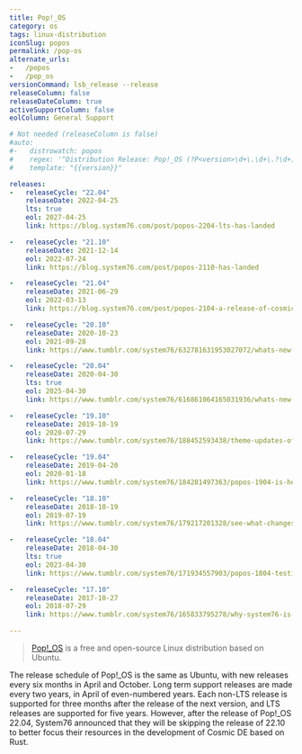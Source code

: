 ```yaml
---
title: Pop!_OS
category: os
tags: linux-distribution
iconSlug: popos
permalink: /pop-os
alternate_urls:
-   /popos
-   /pop_os
versionCommand: lsb_release --release
releaseColumn: false
releaseDateColumn: true
activeSupportColumn: false
eolColumn: General Support

# Not needed (releaseColumn is false)
#auto:
#-   distrowatch: popos
#    regex: '^Distribution Release: Pop!_OS (?P<version>\d+\.\d+\.?\d+)$'
#    template: "{{version}}"

releases:
-   releaseCycle: "22.04"
    releaseDate: 2022-04-25
    lts: true
    eol: 2027-04-25
    link: https://blog.system76.com/post/popos-2204-lts-has-landed

-   releaseCycle: "21.10"
    releaseDate: 2021-12-14
    eol: 2022-07-24
    link: https://blog.system76.com/post/popos-2110-has-landed

-   releaseCycle: "21.04"
    releaseDate: 2021-06-29
    eol: 2022-03-13
    link: https://blog.system76.com/post/popos-2104-a-release-of-cosmic-proportions

-   releaseCycle: "20.10"
    releaseDate: 2020-10-23
    eol: 2021-09-28
    link: https://www.tumblr.com/system76/632781631953027072/whats-new-in-popos-2010

-   releaseCycle: "20.04"
    releaseDate: 2020-04-30
    lts: true
    eol: 2025-04-30
    link: https://www.tumblr.com/system76/616861064165031936/whats-new-with-popos-2004-lts

-   releaseCycle: "19.10"
    releaseDate: 2019-10-19
    eol: 2020-07-29
    link: https://www.tumblr.com/system76/188452593438/theme-updates-offline-upgrades-headline-new

-   releaseCycle: "19.04"
    releaseDate: 2019-04-20
    eol: 2020-01-18
    link: https://www.tumblr.com/system76/184281497363/popos-1904-is-here

-   releaseCycle: "18.10"
    releaseDate: 2018-10-19
    eol: 2019-07-19
    link: https://www.tumblr.com/system76/179217201328/see-what-changes-have-been-orbiting-popos

-   releaseCycle: "18.04"
    releaseDate: 2018-04-30
    lts: true
    eol: 2023-04-30
    link: https://www.tumblr.com/system76/171934557903/popos-1804-testing-iso-coming-soon-updates-on

-   releaseCycle: "17.10"
    releaseDate: 2017-10-27
    eol: 2018-07-29
    link: https://www.tumblr.com/system76/165833795278/why-system76-is-making-popos

---
```


>[Pop!_OS](https://pop.system76.com) is a free and open-source Linux distribution based on Ubuntu.

The release schedule of Pop!_OS is the same as Ubuntu, with new releases every six months in April and October. Long term support releases are made every two years, in April of even-numbered years. Each non-LTS release is supported for three months after the release of the next version, and LTS releases are supported for five years. However, after the release of Pop!_OS 22.04, System76 announced that they will be skipping the release of 22.10 to better focus their resources in the development of Cosmic DE based on Rust.
